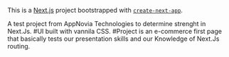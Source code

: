 This is a [Next.js](https://nextjs.org/) project bootstrapped with [`create-next-app`](https://github.com/vercel/next.js/tree/canary/packages/create-next-app).

A test project from AppNovia Technologies to determine strenght in Next.Js.
#UI built with vannila CSS.
#Project is an e-commerce first page that basically tests our presentation skills and our Knowledge of Next.Js routing.

